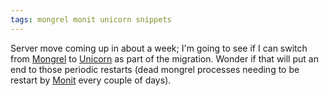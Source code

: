 ```yaml
---
tags: mongrel monit unicorn snippets
---
```


Server move coming up in about a week; I'm going to see if I can switch from [Mongrel](/wiki/Mongrel) to [Unicorn](/wiki/Unicorn) as part of the migration. Wonder if that will put an end to those periodic restarts (dead mongrel processes needing to be restart by [Monit](/wiki/Monit) every couple of days).
